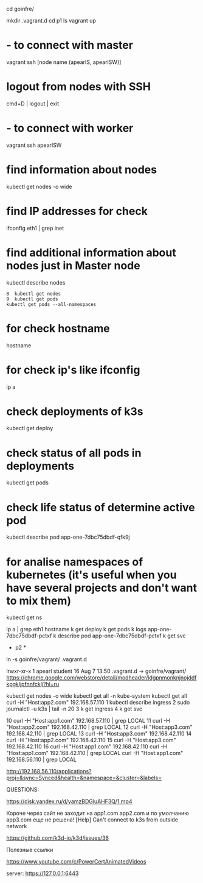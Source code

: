 
cd goinfre/

mkdir .vagrant.d
cd p1
ls
vagrant up

# - to connect with master

vagrant ssh [node name (apearlS, apearlSW)]

# logout from nodes with SSH
cmd+D | logout | exit
# - to connect with worker
vagrant ssh apearlSW 

# find information about nodes
kubectl get nodes -o wide 
# find IP addresses for check
ifconfig eth1 | grep inet

# find additional information about nodes just in Master node
kubectl describe nodes

    8  kubectl get nodes
    9  kubectl get pods
    kubectl get pods --all-namespaces
# for check hostname
hostname

# for check ip's like ifconfig 
ip a

# check deployments of k3s

kubectl get deploy

# check status of all pods in deployments

kubectl get pods

# check life status of determine active pod

kubectl describe pod app-one-7dbc75dbdf-qfk9j

# for analise namespaces of kubernetes (it's useful when you have several projects and don't want to mix them)

kubectl get ns

ip a | grep eth1
hostname
k get deploy
k get pods
k logs app-one-7dbc75dbdf-pctxf
k describe pod app-one-7dbc75dbdf-pctxf
k get svc

* p2 *

ln -s goinfre/vagrant/ .vagrant.d

lrwxr-xr-x   1 apearl  student    16 Aug  7 13:50 .vagrant.d -> goinfre/vagrant/
https://chrome.google.com/webstore/detail/modheader/idgpnmonknjnojddfkpgkljpfnnfcklj?hl=ru


kubectl get nodes -o wide
kubectl get all -n kube-system
kubectl get all 
curl -H "Host:app2.com" 192.168.57.110
    1  kubectl describe ingress
    2  sudo journalctl -u k3s | tail -n 20
    3  k get ingress
    4  k get svc

   10  curl -H "Host:app1.com" 192.168.57.110 | grep LOCAL
   11  curl -H "Host:app2.com" 192.168.42.110 | grep LOCAL
   12  curl -H "Host:app3.com" 192.168.42.110 | grep LOCAL
   13  curl -H "Host:app3.com" 192.168.42.110 
   14  curl -H "Host:app2.com" 192.168.42.110
   15  curl -H "Host:app3.com" 192.168.42.110
   16  curl -H "Host:app1.com" 192.168.42.110
curl -H "Host:app1.com" 192.168.42.110 | grep LOCAL
curl -H "Host:app1.com" 192.168.56.110 | grep LOCAL 

http://192.168.56.110/applications?proj=&sync=Synced&health=&namespace=&cluster=&labels=



QUESTIONS:

https://disk.yandex.ru/d/yamzBDGluAHF3Q/1.mp4

Короче через сайт не заходит на app1.com app2.com и по умолчанию app3.com
еще не решена!
[Help] Can't connect to k3s from outside network

https://github.com/k3d-io/k3d/issues/36



Полезные ссылки 

https://www.youtube.com/c/PowerCertAnimatedVideos

server: https://127.0.0.1:6443